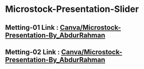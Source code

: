 # Microstock-Presentation-Slider






## Metting-01 Link : [Canva/Microstock-Presentation-By_AbdurRahman](https://www.canva.com/design/DAGUsHx8Vq8/Kjhk6X-ISFN6UMgt6MY_sA/view?utm_content=DAGUsHx8Vq8&utm_campaign=designshare&utm_medium=link&utm_source=editor) 
## Metting-02 Link : [Canva/Microstock-Presentation-By_AbdurRahman](https://www.canva.com/design/DAGUsHx8Vq8/Kjhk6X-ISFN6UMgt6MY_sA/view?utm_content=DAGUsHx8Vq8&utm_campaign=designshare&utm_medium=link&utm_source=editor) 
